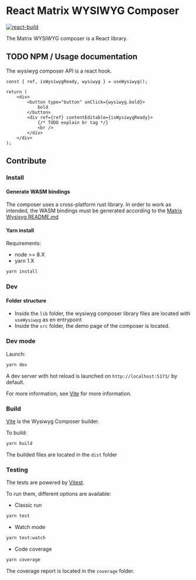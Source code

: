 # React Matrix WYSIWYG Composer

[![react-build](https://github.com/matrix-org/matrix-wysiwyg/actions/workflows/react-build.yml/badge.svg?branch=main)](https://github.com/matrix-org/matrix-wysiwyg/actions/workflows/react-build.yml)

The Matrix WYSIWYG composer is a React library.

## TODO NPM / Usage documentation

The wysiwyg composer API is a react hook.

```tsx
const { ref, isWysiwygReady, wysiwyg } = useWysiwyg();

return (
    <div>
        <button type="button" onClick={wysiwyg.bold}>
            bold
        </button>
        <div ref={ref} contentEditable={isWysiwygReady}>
            {/* TODO explain br tag */}
            <br />
        </div>
    </div>
);
```

## Contribute

### Install

#### Generate WASM bindings

The composer uses a cross-platform rust library. In order to work as intended, the WASM bindings must be generated according to the [Matrix Wysisyg README.md](../../../README.md)

#### Yarn install

Requirements:

-   node >= 8.X
-   yarn 1.X

```sh
yarn install
```

### Dev

#### Folder structure

-   Inside the `lib` folder, the wysiwyg composer library files are located with `useWysiwyg` as en entrypoint
-   Inside the `src` folder, the demo page of the composer is located.

### Dev mode

Launch:

```sh
yarn dev
```

A dev server with hot reload is launched on `http://localhost:5173/` by default.

For more information, see [Vite](https://vitejs.dev/guide/features.html#hot-module-replacement) for more information.

### Build

[Vite](https://vitejs.dev/) is the Wysiwyg Composer builder.

To build:

```sh
yarn build
```

The builded files are located in the `dist` folder

### Testing

The tests are powered by [Vitest](https://vitest.dev/).

To run them, different options are available:

-   Classic run

```sh
yarn test
```

-   Watch mode

```sh
yarn test:watch
```

-   Code coverage

```sh
yarn coverage
```

The coverage report is located in the `coverage` folder.
